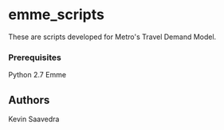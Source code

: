 # emme_scripts

These are scripts developed for Metro's Travel Demand Model. 

### Prerequisites

Python 2.7
Emme

## Authors

Kevin Saavedra